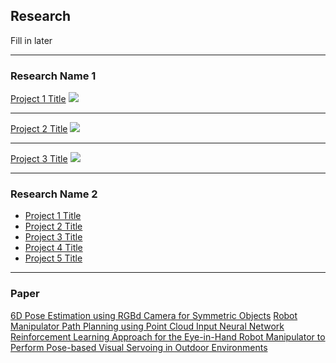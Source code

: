## Research
Fill in later

---

### Research Name 1 

[Project 1 Title](/sample_page)
<img src="images/dummy_thumbnail.jpg?raw=true"/>

---
[Project 2 Title](/pdf/sample_presentation.pdf)
<img src="images/dummy_thumbnail.jpg?raw=true"/>

---
[Project 3 Title](http://example.com/)
<img src="images/dummy_thumbnail.jpg?raw=true"/>

---

### Research Name 2

- [Project 1 Title](http://example.com/)
- [Project 2 Title](http://example.com/)
- [Project 3 Title](http://example.com/)
- [Project 4 Title](http://example.com/)
- [Project 5 Title](http://example.com/)

---

### Paper
[6D Pose Estimation using RGBd Camera for Symmetric Objects](/pdf/2023KIIS_autumn.pdf)
[Robot Manipulator Path Planning using Point Cloud Input Neural Network](/pdf/2024KIIS_spring.pdf)
[Reinforcement Learning Approach for the Eye-in-Hand Robot Manipulator to Perform Pose-based Visual Servoing in Outdoor Environments](/pdf/2024KIIS_autumn.pdf)

